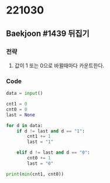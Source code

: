 # 221030

## Baekjoon #1439 뒤집기

### 전략
1. 값이 1 또는 0으로 바뀔때마다 카운트한다.

### Code
```python
data = input()

cnt1 = 0
cnt0 = 0
last = None

for d in data:
    if d != last and d == "1":
        cnt1 += 1
        last = "1"

    elif d != last and d == "0":
        cnt0 += 1
        last = "0"

print(min(cnt1, cnt0))
```